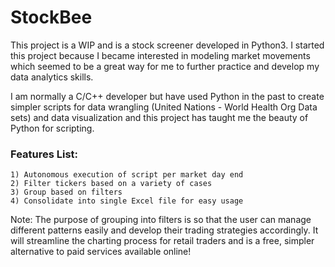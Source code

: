 # StockBee

This project is a WIP and is a stock screener developed in Python3. I started this project because I became interested in modeling market movements which seemed to be a great way for me to further practice and develop my data analytics skills.

I am normally a C/C++ developer but have used Python in the past to create simpler scripts for data wrangling (United Nations - World Health Org Data sets) and data visualization and this project has taught me the beauty of Python for scripting.

### Features List:
    1) Autonomous execution of script per market day end
    2) Filter tickers based on a variety of cases
    3) Group based on filters
    4) Consolidate into single Excel file for easy usage

Note: The purpose of grouping into filters is so that the user can manage different patterns easily and develop their trading strategies accordingly. It will streamline the charting process for retail traders and is a free, simpler alternative to paid services available online!

